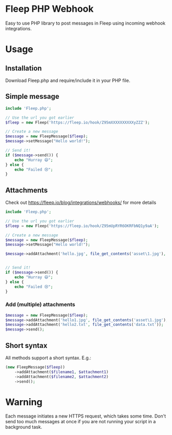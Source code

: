 # Fleep PHP Webhook

Easy to use PHP library to post messages in Fleep using incoming webhook integrations.

# Usage
## Installation

Download Fleep.php and require/include it in your PHP file.

## Simple message

```php
include 'Fleep.php';

// Use the url you got earlier
$fleep = new Fleep('https://fleep.io/hook/Z95mXXXXXXXXXXyZZZ');

// Create a new message
$message = new FleepMessage($fleep);
$message->setMessage("Hello world!");

// Send it!
if ($message->send()) {
    echo "Hurray 😄";
} else {
    echo "Failed 😢";
}
```

## Attachments

Check out https://fleep.io/blog/integrations/webhooks/ for more details

```php
include 'Fleep.php';

// Use the url you got earlier
$fleep = new Fleep('https://fleep.io/hook/Z95mUpRYR6OKRFbNQ1y9aA');

// Create a new message
$message = new FleepMessage($fleep);
$message->setMessage("Hello world!");

$message->addAttachment('hello.jpg', file_get_contents('asset\1.jpg'), 'image/jpeg');


// Send it!
if ($message->send()) {
    echo "Hurray 😄";
} else {
    echo "Failed 😢";
}
```
### Add (multiple) attachments
```php
$message = new FleepMessage($fleep);
$message->addAttachment('hello1.jpg', file_get_contents('asset\1.jpg'), 'image/jpeg');
$message->addAttachment('hello2.txt', file_get_contents('data.txt'));
$message->send();
```

## Short syntax

All methods support a short syntax. E.g.:

```php
(new FleepMessage($fleep))
    ->addAttachment($filename1, $attachment1)
    ->addAttachment($filename2, $attachment2)
    ->send();
```

# Warning
Each message initiates a new HTTPS request, which takes some time. Don't send too much messages at once if you are not running your script in a background task.